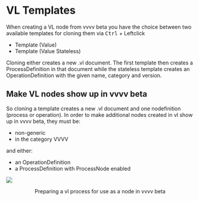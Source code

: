 # VL Templates

When creating a VL node from vvvv beta you have the choice between two available templates for cloning them via <span class="keyseq"><kbd>Ctrl</kbd></span> + Leftclick

* Template (Value)
* Template (Value Stateless)

Cloning either creates a new .vl document. The first template then creates a ProcessDefinition in that document while the stateless template creates an OperationDefinition with the given name, category and version.

## Make VL nodes show up in vvvv beta
So cloning a template creates a new .vl document and one nodefinition (process or operation). In order to make additional nodes created in vl show up in vvvv beta, they must be:

* non-generic
* in the category VVVV

and either:

* an OperationDefinition
* a ProcessDefinition with ProcessNode enabled

![](../../images/beta/ProcessNode.png)
<center>Preparing a vl process for use as a node in vvvv beta</center>

